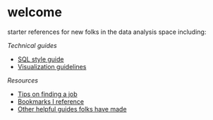 # welcome
starter references for new folks in the data analysis space including:

_Technical guides_

- [SQL style guide](https://github.com/janejuenyang/welcome/blob/main/guides/sql_guide.md)
- [Visualization guidelines](https://github.com/janejuenyang/welcome/blob/main/guides/visualization_guidelines.md)

_Resources_

- [Tips on finding a job](https://github.com/janejuenyang/welcome/blob/main/resources/jobs.md)
- [Bookmarks I reference](https://github.com/janejuenyang/welcome/blob/main/resources/references.md)
- [Other helpful guides folks have made](https://github.com/janejuenyang/welcome/blob/main/resources/other_guides.md)

